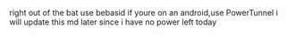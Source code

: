 right out of the bat
use bebasid
if youre on an android,use PowerTunnel
i will update this md later since i have no power left today
